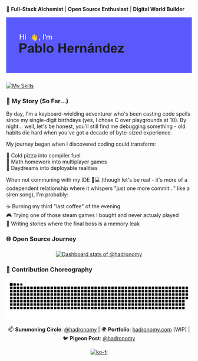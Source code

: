 🌌 **Full-Stack Alchemist** | **Open Source Enthusiast** | **Digital World Builder**

![](header.png)

<div align="center">

</div>

###

[![My Skills](https://skillicons.dev/icons?i=git,react,ts,rust,js,cpp,python,html,css,wasm,docker,prisma,nodejs,tailwind,linux,nix,kubernetes,next,astro,postgres,zig,go,vscode,vite,vitest,tauri,threejs,neovim)](https://skillicons.dev)

### 🌟 My Story (So Far...)

By day, I'm a keyboard-wielding adventurer who's been casting code spells since my single-digit birthdays (yes, I chose C over playgrounds at 10). By night... well, let's be honest, you'll still find me debugging something - old habits die hard when you've got a decade of byte-sized experience.

My journey began when I discovered coding could transform:

🍕 Cold pizza into compiler fuel  
📜 Math homework into multiplayer games  
🌌 Daydreams into deployable realities

When not communing with my IDE 🧑💻 (though let's be real - it's more of a codependent relationship where it whispers "just one more commit..." like a siren song), I'm probably:

☕ Burning my third "last coffee" of the evening  
🎮 Trying one of those steam games I bought and never actualy played  
📜 Writing stories where the final boss is a memory leak

### 🌐 Open Source Journey

###

<a href="https://next.ossinsight.io/widgets/official/compose-user-dashboard-stats?user_id=17086478" target="_blank" style="display: block" align="center">
  <picture>
    <source media="(prefers-color-scheme: dark)" srcset="https://next.ossinsight.io/widgets/official/compose-user-dashboard-stats/thumbnail.png?user_id=17086478&image_size=auto&color_scheme=dark" width="771" height="auto">
    <img alt="Dashboard stats of @hadronomy" src="https://next.ossinsight.io/widgets/official/compose-user-dashboard-stats/thumbnail.png?user_id=17086478&image_size=auto&color_scheme=light" width="771" height="auto">
  </picture>
</a>

###

### 🐍 Contribution Choreography

<img src="https://raw.githubusercontent.com/hadronomy/hadronomy/output/snake.svg" alt="Snake animation" />

<div align="center">
  
📫 **Summoning Circle**: [@hadronomy](mailto:hadronomy@gmail.com) | 
🌍 **Portfolio**: [hadronomy.com](https://hadronomy.com) (WIP) | 
🐦 **Pigeon Post**: [@hadronomy](https://x.com/hadronomy)

[![ko-fi](https://ko-fi.com/img/githubbutton_sm.svg)](https://ko-fi.com/hadronomy)

</div>
